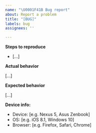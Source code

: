 ```yaml
---
name: "\U0001F41B Bug report"
about: Report a problem
title: "[BUG]"
labels: bug
assignees: ''

---
```


**Steps to reproduce**

* [...]

**Actual behavior**

[...]

**Expected behavior**

[...]

**Device info:**

* Device: [e.g. Nexus 5, Asus Zenbook]
* OS: [e.g. iOS 8.1, Windows 10]
* Browser: [e.g. Firefox, Safari, Chrome]
